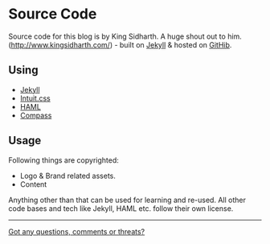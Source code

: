 #  Source Code

Source code for this blog is by King Sidharth. A huge shout out to him. (http://www.kingsidharth.com/) - built on [Jekyll](http://jekyllrb.com) & hosted on [GitHib](http://github.com).

## Using
* [Jekyll](http://jekyllrb.com)
* [Intuit.css](http://inuitcss.com/)
* [HAML](http://haml.info)
* [Compass](http://compass-style.org)

## Usage
Following things are copyrighted:
* Logo & Brand related assets.
* Content


Anything other than that can be used for learning and re-used.
All other code bases and tech like Jekyll, HAML etc. follow their own license.

--------

[Got any questions, comments or threats?](http://twitter.com/pradeep_sinngh)
